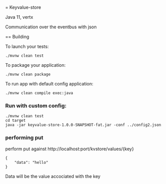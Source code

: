 = Keyvalue-store

Java 11, vertx

Communication over the eventbus with json

== Building

To launch your tests:
```
./mvnw clean test
```

To package your application:
```
./mvnw clean package
```

To run app with default config application:
```
./mvnw clean compile exec:java
```

### Run with custom config:
```
./mvnw clean test
cd target
java -jar keyvalue-store-1.0.0-SNAPSHOT-fat.jar -conf ../config2.json
```

### performing put
perform put against http://localhost:port/kvstore/values/{key}
```
{
    "data": "hello"
}
```
Data will be the value accociated with the key
